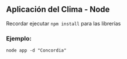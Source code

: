 ## Aplicación del Clima - Node

Recordar ejecutar ``` npm install ``` para las librerías

### Ejemplo:
```
node app -d "Concordia" 
```